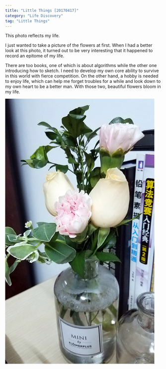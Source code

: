 ```yaml
---
title: "Little Things [20170417]"
category: "Life Discovery"
tag: "Little Things"
---
```


This photo reflects my life. 

I just wanted to take a picture of the flowers at first. When I had a better look at this photo, it turned out to be very interesting that it happened to record an epitome of my life.

There are too books, one of which is about algorithms while the other one introducing how to sketch. I need to develop my own core ability to survive in this world with fierce competition. On the other hand, a hobby is needed to enjoy life, which can help me forget troubles for a while and look down to my own heart to be a better man. With those two, beautiful flowers bloom in my life.

<img class="img-responsive center-block" src="https://raw.githubusercontent.com/joshua19881228/my_blogs/master/Life_Discovery/Little_Things/figures/20170417.jpg" alt="" width="480"/>

